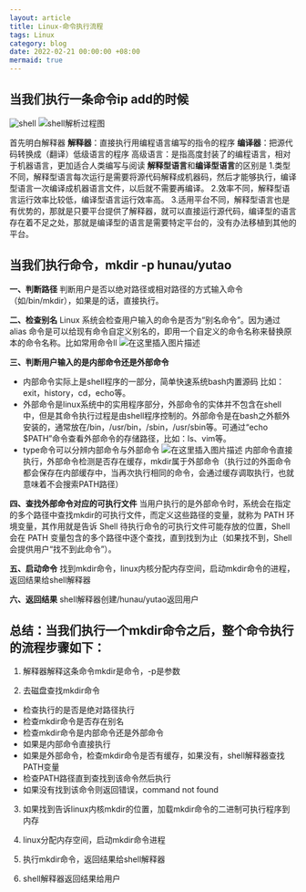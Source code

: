 ```yaml
---
layout: article
title: Linux-命令执行流程
tags: Linux
category: blog
date: 2022-02-21 00:00:00 +08:00
mermaid: true
---
```



## **当我们执行一条命令ip add的时候**
![shell](https://user-images.githubusercontent.com/62100249/159151629-d504ddf4-d3dd-4ee2-81ce-7e8b4a8ac59b.png)
![shell解析过程图](https://user-images.githubusercontent.com/62100249/159151303-77805de8-7474-4377-a2bd-db97b2a3e2d2.png)

首先明白解释器
**解释器**：直接执行用编程语言编写的指令的程序
**编译器**：把源代码转换成（翻译）低级语言的程序
高级语言：是指高度封装了的编程语言，相对于机器语言，更加适合人类编写与阅读
**解释型语言**和**编译型语言**的区别是
1.类型不同，解释型语言每次运行是需要将源代码解释成机器码，然后才能够执行，编译型语言一次编译成机器语言文件，以后就不需要再编译。
2.效率不同，解释型语言运行效率比较低，编译型语言运行效率高。
3.适用平台不同，解释型语言也是有优势的，那就是只要平台提供了解释器，就可以直接运行源代码，编译型的语言存在着不足之处，那就是编译型的语言是需要特定平台的，没有办法移植到其他的平台。
## **当我们执行命令，mkdir -p hunau/yutao**

**一、判断路径**
判断用户是否以绝对路径或相对路径的方式输入命令（如/bin/mkdir），如果是的话，直接执行。

**二、检查别名**
Linux 系统会检查用户输入的命令是否为“别名命令”。因为通过 alias 命令是可以给现有命令自定义别名的，即用一个自定义的命令名称来替换原本的命令名称。比如常用命令ll
![在这里插入图片描述](https://img-blog.csdnimg.cn/6db4feb176ea4d3e8013ace4f5aa9f31.png)

**三、判断用户输入的是内部命令还是外部命令**
- 内部命令实际上是shell程序的一部分，简单快速系统bash内置源码
比如：exit，history，cd，echo等。
- 外部命令是linux系统中的实用程序部分，外部命令的实体并不包含在shell中，但是其命令执行过程是由shell程序控制的。外部命令是在bash之外额外安装的，通常放在/bin，/usr/bin，/sbin，/usr/sbin等。可通过“echo $PATH”命令查看外部命令的存储路径，比如：ls、vim等。
- type命令可以分辨内部命令与外部命令
![在这里插入图片描述](https://img-blog.csdnimg.cn/9fad1814becd47cb98c8944a194adfb4.png)
内部命令直接执行，外部命令检测是否存在缓存，mkdir属于外部命令（执行过的外面命令都会保存在内部缓存中，当再次执行相同的命令，会通过缓存调取执行，也就意味着不会搜索PATH路径）

**四、查找外部命令对应的可执行文件**
当用户执行的是外部命令时，系统会在指定的多个路径中查找mkdir的可执行文件，而定义这些路径的变量，就称为 PATH 环境变量，其作用就是告诉 Shell 待执行命令的可执行文件可能存放的位置，Shell 会在 PATH 变量包含的多个路径中逐个查找，直到找到为止（如果找不到，Shell 会提供用户“找不到此命令”）。

**五、启动命令**
找到mkdir命令，linux内核分配内存空间，启动mkdir命令的进程，返回结果给shell解释器

**六、返回结果**
shell解释器创建/hunau/yutao返回用户

## **总结：当我们执行一个mkdir命令之后，整个命令执行的流程步骤如下：**

 1. 解释器解释这条命令mkdir是命令，-p是参数

 2. 去磁盘查找mkdir命令

  - 检查执行的是否是绝对路径执行
  - 检查mkdir命令是否存在别名
  - 检查mkdir命令是内部命令还是外部命令
  - 如果是内部命令直接执行
  - 如果是外部命令，检查mkdir命令是否有缓存，如果没有，shell解释器查找PATH变量
  - 检查PATH路径直到查找到该命令然后执行
  - 如果没有找到该命令则返回错误，command not found
      

  3. 如果找到告诉linux内核mkdir的位置，加载mkdir命令的二进制可执行程序到内存

  4. linux分配内存空间，启动mkdir命令进程

  5. 执行mkdir命令，返回结果给shell解释器

  6. shell解释器返回结果给用户


